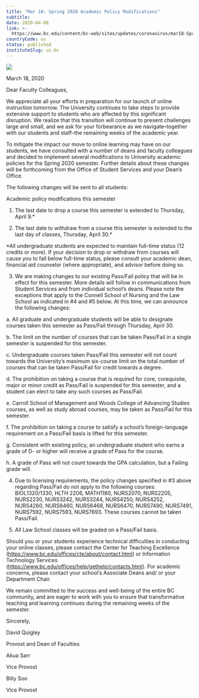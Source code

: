 ```yaml
---
title: "Mar 18: Spring 2020 Academic Policy Modifications"
subtitle: 
date: 2020-04-08
link: >-
  https://www.bc.edu/content/bc-web/sites/updates/coronavirus/mar18-Spring-2020-Academic-Policy-Modifications.html
countryCode: us
status: published
instituteSlug: us-bc
---
```

![](https://www.bc.edu/etc/designs/bc-web/favicon.ico)

March 18, 2020

Dear Faculty Colleagues,

We appreciate all your efforts in preparation for our launch of online instruction tomorrow. The University continues to take steps to provide extensive support to students who are affected by this significant disruption. We realize that this transition will continue to present challenges large and small, and we ask for your forbearance as we navigate–together with our students and staff–the remaining weeks of the academic year.

To mitigate the impact our move to online learning may have on our students, we have consulted with a number of deans and faculty colleagues and decided to implement several modifications to University academic policies for the Spring 2020 semester. Further details about these changes will be forthcoming from the Office of Student Services and your Dean’s Office.

The following changes will be sent to all students:

Academic policy modifications this semester

1. The last date to drop a course this semester is extended to Thursday, April 9.*

2. The last date to withdraw from a course this semester is extended to the last day of classes, Thursday, April 30.*

*All undergraduate students are expected to maintain full-time status (12 credits or more). If your decision to drop or withdraw from courses will cause you to fall below full-time status, please consult your academic dean, financial aid counselor (where appropriate), and advisor before doing so.

3. We are making changes to our existing Pass/Fail policy that will be in effect for this semester. More details will follow in communications from Student Services and from individual school’s deans. Please note the exceptions that apply to the Connell School of Nursing and the Law School as indicated in #4 and #5 below. At this time, we can announce the following changes:

a. All graduate and undergraduate students will be able to designate courses taken this semester as Pass/Fail through Thursday, April 30.

b. The limit on the number of courses that can be taken Pass/Fail in a single semester is suspended for this semester.

c. Undergraduate courses taken Pass/Fail this semester will not count towards the University’s maximum six-course limit on the total number of courses that can be taken Pass/Fail for credit towards a degree.

d. The prohibition on taking a course that is required for core, corequisite, major or minor credit as Pass/Fail is suspended for this semester, and a student can elect to take any such courses as Pass/Fail.

e. Carroll School of Management and Woods College of Advancing Studies courses, as well as study abroad courses, may be taken as Pass/Fail for this semester.

f. The prohibition on taking a course to satisfy a school’s foreign-language requirement on a Pass/Fail basis is lifted for this semester.

g. Consistent with existing policy, an undergraduate student who earns a grade of D- or higher will receive a grade of Pass for the course.

h. A grade of Pass will not count towards the GPA calculation, but a Failing grade will.

4. Due to licensing requirements, the policy changes specified in #3 above regarding Pass/Fail do not apply to the following courses: BIOL1320/1330, HLTH 2206, MATH1180, NURS2070, NURS2205, NURS2230, NURS3242, NURS3244, NURS4250, NURS4252, NURS4260, NURS6460, NURS6468, NURS6470, NURS7490, NURS7491, NURS7592, NURS7593, NURS7693. These courses cannot be taken Pass/Fail.

5. All Law School classes will be graded on a Pass/Fail basis.

Should you or your students experience technical difficulties in conducting your online classes, please contact the Center for Teaching Excellence (https://www.bc.edu/offices/cte/about/contact.html) or Information Technology Services (https://www.bc.edu/offices/help/gethelp/contacts.html). For academic concerns, please contact your school’s Associate Deans and/ or your Department Chair.

We remain committed to the success and well-being of the entire BC community, and are eager to work with you to ensure that transformative teaching and learning continues during the remaining weeks of the semester.

Sincerely,

David Quigley

Provost and Dean of Faculties

Akua Sarr

Vice Provost

Billy Soo

Vice Provost